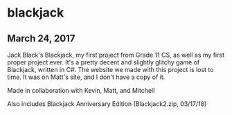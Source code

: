 # blackjack
## March 24, 2017
Jack Black's Blackjack, my first project from Grade 11 CS, as well as my first proper project ever.
It's a pretty decent and slightly glitchy game of Blackjack, written in C#.
The website we made with this project is lost to time. It was on Matt's site, and I don't have a copy of it.

Made in collaboration with Kevin, Matt, and Mitchell

Also includes Blackjack Anniversary Edition (Blackjack2.zip, 03/17/18)
